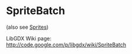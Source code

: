 # SpriteBatch #

(also see [Sprites](Sprites.md))

LibGDX Wiki page:<br />
http://code.google.com/p/libgdx/wiki/SpriteBatch
